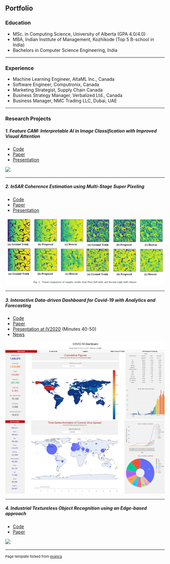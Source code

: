 ## Portfolio

### Education

- MSc. in Computing Science, University of Alberta (GPA 4.0/4.0)
- MBA, Indian Institute of Management, Kozhikode (Top 5 B-school in India)
- Bachelors in Computer Science Engineering, India

---

### Experience

- Machine Learning Engineer, AltaML Inc., Canada
- Software Engineer, Computronix, Canada
- Marketing Strategist, Supply Chain Canada
- Business Strategy Manager, Verbalized Ltd., Canada
- Business Manager, NMC Trading LLC, Dubai, UAE

---

### Research Projects

##### 1. Feature CAM: Interpretable AI in Image Classification with Improved Visual Attention

* [Code](https://github.com/fcUalberta/UAlberta-Multimedia-Masters-Program-Interpretable-AI-Part_1_2) 
* [Paper](https://github.com/fcUalberta/UAlberta-Multimedia-Masters-Program-Interpretable-AI-Part_1_2/blob/master/Feature_CAM_Interpretable_AI_In_Image_Classification.pdf)
* [Presentation](https://www.youtube.com/watch?v=EqVQBJbPpvk)

<img src="https://github.com/fcUalberta/UAlberta-Multimedia-Masters-Program-Interpretable-AI-Part_1_2/blob/master/Results/fig1_12.png?raw=true"/>

---

##### 2. InSAR Coherence Estimation using Multi-Stage Super Pixeling

* [Code](https://github.com/fcUalberta/InSARImageCoherence) 
* [Paper](https://github.com/fcUalberta/InSARImageCoherence/blob/main/misc/InSAR%20Image%20Coherence%20Project%20Report.pdf)
* [Presentation](https://www.youtube.com/watch?v=3jr8VFF1Ir0&feature=youtu.be)

<img src="https://github.com/fcUalberta/InSARImageCoherence/blob/main/misc/results.PNG?raw=true"/>

---

##### 3. Interactive Data-driven Dashboard for Covid-19 with Analytics and Forecasting

* [Code](https://github.com/fcUalberta/covid-dashboard) 
* [Paper](https://github.com/fcUalberta/covid-dashboard/blob/master/Interactive%20Data%20Driven%20Visualization%20for%20Covid19.pdf)
* [Presentation at IV2020](https://drive.google.com/file/d/1tjRXE9lBWllZE-Iy_r49D5LEuhg8036Q/view) (Minutes 40-50)
* [News](https://www.ualberta.ca/science/news/2020/may/covid-19-map.html)

<img src="https://github.com/fcUalberta/covid-dashboard/blob/master/tab11.png?raw=true"/>
<img src="https://github.com/fcUalberta/covid-dashboard/blob/master/tab12.png?raw=true"/>

---

##### 4. Industrial Textureless Object Recognition using an Edge-based approach

* [Code](https://github.com/fcUalberta/tless_edge_based) 
* [Paper](https://github.com/fcUalberta/tless_edge_based/blob/master/Industrial%20Textureless%20Object%20Recognition.pdf)

<img src="https://github.com/fcUalberta/tless_edge_based/blob/master/images_for_readme/features.jpg?raw=true"/>


---
<p style="font-size:11px">Page template forked from <a href="https://github.com/evanca/quick-portfolio">evanca</a></p> 

<!-- Remove above link if you don't want to attibute -->
